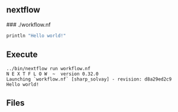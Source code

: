 ## nextflow

### ./workflow.nf

```groovy
println "Hello world!"
```


## Execute

```
../bin/nextflow run workflow.nf
N E X T F L O W  ~  version 0.32.0
Launching `workflow.nf` [sharp_solvay] - revision: d8a29ed2c9
Hello world!
```


## Files

```
```


